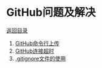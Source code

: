 # GitHub问题及解决

[返回目录](../Index.md)

1. [GitHub命令行上传](./GitHub_upload_command.md)
2. [GitHub连接超时](./GitHub_timeout.md)
3. [.gitignore文件的使用](./Gitignore_Guidence.md)
